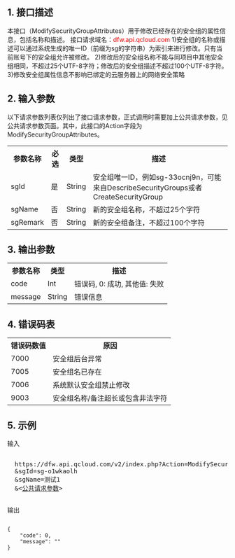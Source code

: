 ## 1. 接口描述
 
本接口（ModifySecurityGroupAttributes）用于修改已经存在的安全组的属性信息，包括名称和描述。
接口请求域名：<font style="color:red">dfw.api.qcloud.com</font>
1)安全组的名称或描述可以通过系统生成的唯一ID（前缀为sg的字符串）为索引来进行修改。只有当前账号下的安全组允许被修改。
2)修改后的安全组名称不能与同项目中其他安全组相同，不超过25个UTF-8字符；修改后的安全组描述不超过100个UTF-8字符。
3)修改安全组属性信息不影响已绑定的云服务器上的网络安全策略

## 2. 输入参数
 
以下请求参数列表仅列出了接口请求参数，正式调用时需要加上公共请求参数，见公共请求参数页面。其中，此接口的Action字段为ModifySecurityGroupAttributes。
<table class="t"><tbody><tr>
<th><b>参数名称</b></th>
<th><b>必选</b></th>
<th><b>类型</b></th>
<th><b>描述</b></th>
<tr>
<td> sgId <td> 是 <td> String <td> 安全组唯一ID，例如sg-33ocnj9n，可能来自DescribeSecurityGroups或者CreateSecurityGroup
<tr>
<td> sgName <td> 否 <td> String <td> 新的安全组名称，不超过25个字符
<tr>
<td> sgRemark <td> 否 <td> String <td> 新的安全组备注，不超过100个字符
</tbody></table>

 

## 3. 输出参数
 

<table class="t"><tbody><tr>
<th><b>参数名称</b></th>
<th><b>类型</b></th>
<th><b>描述</b></th>
<tr>
<td> code <td> Int <td> 错误码, 0: 成功, 其他值: 失败
<tr>
<td> message <td> String <td> 错误信息
</tbody></table>

 ## 4. 错误码表
 <table class="t"><tbody><tr>
<th><b>错误码数值</b></th>
<th><b>原因</b></th>
<tr>

<td> 7000 <td> 安全组后台异常
<tr>
<td> 7005 <td> 安全组名已存在
<tr>
<td> 7006 <td> 系统默认安全组禁止修改
<tr>
<td> 9003 <td> 安全组名称/备注超长或包含非法字符
</tbody></table>


## 5. 示例
 
输入
<pre>

  https://dfw.api.qcloud.com/v2/index.php?Action=ModifySecurityGroupAttributes
  &sgId=sg-o1wkaolh
  &sgName=测试1
  &<<a href="https://www.qcloud.com/doc/api/229/6976">公共请求参数</a>>

</pre>

输出
```

{
    "code": 0,
    "message": ""
}

```

